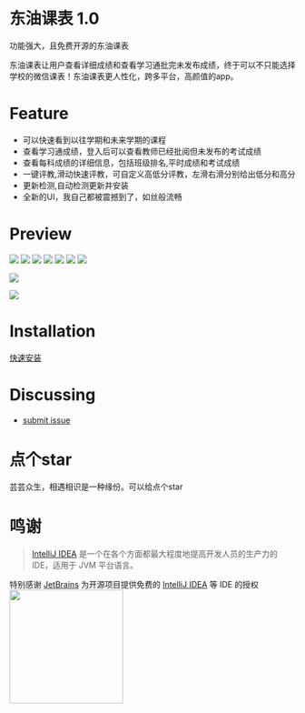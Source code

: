 东油课表 1.0
=========================
功能强大，且免费开源的东油课表

东油课表让用户查看详细成绩和查看学习通批完未发布成绩，终于可以不只能选择学校的微信课表！东油课表更人性化，跨多平台，高颜值的app。

Feature
=========================
- 可以快速看到以往学期和未来学期的课程
- 查看学习通成绩，登入后可以查看教师已经批阅但未发布的考试成绩
- 查看每科成绩的详细信息，包括班级排名,平时成绩和考试成绩
- 一键评教,滑动快速评教，可自定义高低分评教，左滑右滑分别给出低分和高分
- 更新检测,自动检测更新并安装
- 全新的UI，我自己都被震撼到了，如丝般流畅

Preview
=========================
![](https://img.tucang.cc/api/image/show/22e25734caf1a2ad9ed037c787a6217a)
![](https://img.tucang.cc/api/image/show/84c6b5758ab373e198ba94ddc506f002)
![](https://img.tucang.cc/api/image/show/ef050f733eff4f5c4cbf19c001fadbc1)
![](https://img.tucang.cc/api/image/show/83c13a8de719ca56f3832c0fa123546f)
![](https://img.tucang.cc/api/image/show/51c730ec708ed413887cedccdf469326)
![](https://img.tucang.cc/api/image/show/cfd2dee47a64d969c1ec73760f2a452f)
![](https://img.tucang.cc/api/image/show/aab8e3e6037877b12f220378c2aa8eb6)

![](https://img.tucang.cc/api/image/show/9d8c654b6cf7411f4c06ccdae1d8c523)

![](https://img.tucang.cc/api/image/show/56de9919174ef66d0e3056b6014dd597)

Installation
=========================

[快速安装](https://wwai.lanzouy.com/b02pwpe5e?password=4huv) 


Discussing
=========================
- [submit issue](https://github.com/Dough-su/nepu_course/issues/new)


点个star
=========================
芸芸众生，相遇相识是一种缘份。可以给点个star

鸣谢
=========================

> [IntelliJ IDEA](https://zh.wikipedia.org/zh-hans/IntelliJ_IDEA) 是一个在各个方面都最大程度地提高开发人员的生产力的 IDE，适用于 JVM 平台语言。

特别感谢 [JetBrains](https://www.jetbrains.com/) 为开源项目提供免费的 [IntelliJ IDEA](https://www.jetbrains.com/idea/) 等 IDE 的授权  
[<img src="![JetBrains Logo (Main) logo](https://resources.jetbrains.com/storage/products/company/brand/logos/jb_beam.png)" width="200"/>](https://www.jetbrains.com)

